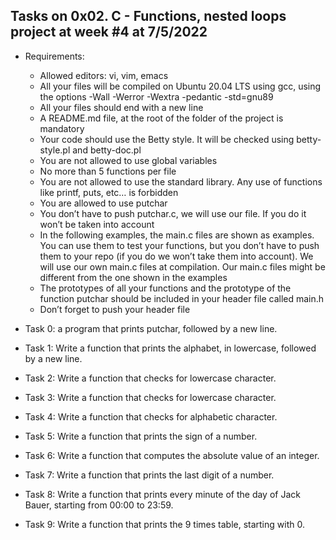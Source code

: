 ## Tasks on 0x02. C - Functions, nested loops project at week #4 at 7/5/2022

 - Requirements:
 	- Allowed editors: vi, vim, emacs
 	- All your files will be compiled on Ubuntu 20.04 LTS using gcc, using the options -Wall -Werror -Wextra -pedantic -std=gnu89
 	- All your files should end with a new line
 	- A README.md file, at the root of the folder of the project is mandatory
 	- Your code should use the Betty style. It will be checked using betty-style.pl and betty-doc.pl
 	- You are not allowed to use global variables
 	- No more than 5 functions per file
 	- You are not allowed to use the standard library. Any use of functions like printf, puts, etc… is forbidden
 	- You are allowed to use putchar
 	- You don’t have to push putchar.c, we will use our file. If you do it won’t be taken into account
 	- In the following examples, the main.c files are shown as examples. You can use them to test your functions, but you don’t have to push them to your repo (if you do we won’t take them into account). We will use our own main.c files at compilation. Our main.c files might be different from the one shown in the examples
 	- The prototypes of all your functions and the prototype of the function putchar should be included in your header file called main.h
 	- Don’t forget to push your header file

 - Task 0: a program that prints putchar, followed by a new line.
 - Task 1: Write a function that prints the alphabet, in lowercase, followed by a new line.
 - Task 2: Write a function that checks for lowercase character.
 - Task 3: Write a function that checks for lowercase character.
 - Task 4: Write a function that checks for alphabetic character.
 - Task 5: Write a function that prints the sign of a number.
 - Task 6: Write a function that computes the absolute value of an integer.
 - Task 7: Write a function that prints the last digit of a number.
 - Task 8: Write a function that prints every minute of the day of Jack Bauer, starting from 00:00 to 23:59.
 - Task 9: Write a function that prints the 9 times table, starting with 0.
